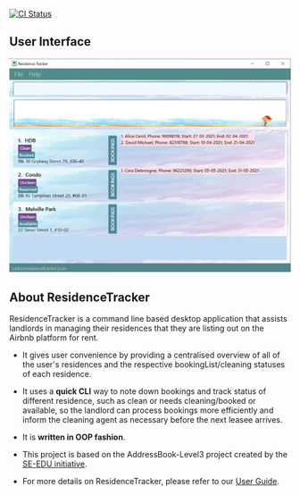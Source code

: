 [![CI Status](https://github.com/AY2021S2-CS2103-T16-3/tp/workflows/Java%20CI/badge.svg)](https://github.com/AY2021S2-CS2103-T16-3/tp/actions)

## User Interface
![Ui](docs/images/Ui.png)

## About ResidenceTracker<br>
ResidenceTracker is a command line based desktop application that assists landlords in managing their residences that they are listing out on the Airbnb platform for rent.

* It gives user convenience by providing a centralised overview of all of the user's residences and the respective bookingList/cleaning statuses of each residence. 

* It uses a **quick CLI** way to note down bookings and track status of different residence, such as 
  clean or needs cleaning/booked or available, so the landlord can process bookings more efficiently and inform the cleaning agent as necessary before the next leasee arrives.
  
* It is **written in OOP fashion**.

* This project is based on the AddressBook-Level3 project created by the [SE-EDU initiative](https://se-education.org).

* For more details on ResidenceTracker, please refer to our [User Guide](docs/UserGuide.md).

  

